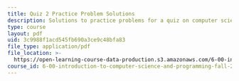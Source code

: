 ```yaml
---
title: Quiz 2 Practice Problem Solutions
description: Solutions to practice problems for a quiz on computer science and programming.
type: course
layout: pdf
uid: 3c9988f1acd545fb690a3ce9c48bfa83
file_type: application/pdf
file_location: >-
  https://open-learning-course-data-production.s3.amazonaws.com/6-00-introduction-to-computer-science-and-programming-fall-2008/3c9988f1acd545fb690a3ce9c48bfa83_quiz2_solution.pdf
course_id: 6-00-introduction-to-computer-science-and-programming-fall-2008
---
```

